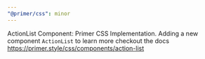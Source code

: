 ```yaml
---
"@primer/css": minor
---
```


ActionList Component: Primer CSS Implementation. Adding a new component `ActionList` to learn more checkout the docs https://primer.style/css/components/action-list
